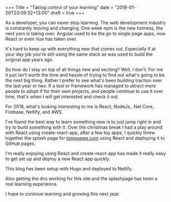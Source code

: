 +++
Title = "Taking control of your learning"
date = "2018-01-29T23:09:32+13:00"
draft = true
+++

As a developer, you can never stop learning. The web development industry is constantly moving and changing. One week npm is the new hotness, the next yarn is taking over. Angular used to be the go to single page apps, now React or even Vue has taken over.

It's hard to keep up with everything new that comes out. Especially if at your day job you're still using the same stack as was used to build the original app years ago. 

So how do I stay on top of all things new and exciting? Well, I don't. For me it just isn't worth the time and hassle of trying to find out what's going to be the next big thing. Rather I prefer to see what's been building traction over the last year or two. If a tool or framework has managed to attract more people to adopt if for their own projects, and people continue to use it over time, that's when I will get interested and check it out.

For 2018, what's looking interesting to me is React, NodeJs, .Net Core, Firebase, Netlify, and AWS.

I've found the best way to learn something new is to just jump right in and try to build something with it. Over the christmas break I had a play around with React using create-react-app, after a few toy apps, I quickly threw together the splash page for [tomosewe.com](https://tomosewe.com) using React and deploying it to GitHub pages.

I'm really enjoying using React and create-react-app has made it really easy to get set up and deploy a new React app quickly. 

This blog has been setup with Hugo and deployed to Netlify. 

Also getting the dns working for this site and the splashpage has been a real learning experience.

I hope to continue learning and growing this next year.